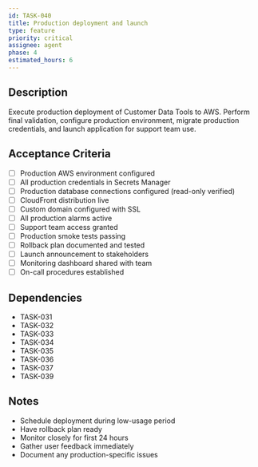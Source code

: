 ```yaml
---
id: TASK-040
title: Production deployment and launch
type: feature
priority: critical
assignee: agent
phase: 4
estimated_hours: 6
---
```


## Description
Execute production deployment of Customer Data Tools to AWS. Perform final validation, configure production environment, migrate production credentials, and launch application for support team use.

## Acceptance Criteria
- [ ] Production AWS environment configured
- [ ] All production credentials in Secrets Manager
- [ ] Production database connections configured (read-only verified)
- [ ] CloudFront distribution live
- [ ] Custom domain configured with SSL
- [ ] All production alarms active
- [ ] Support team access granted
- [ ] Production smoke tests passing
- [ ] Rollback plan documented and tested
- [ ] Launch announcement to stakeholders
- [ ] Monitoring dashboard shared with team
- [ ] On-call procedures established

## Dependencies
- TASK-031
- TASK-032
- TASK-033
- TASK-034
- TASK-035
- TASK-036
- TASK-037
- TASK-039

## Notes
- Schedule deployment during low-usage period
- Have rollback plan ready
- Monitor closely for first 24 hours
- Gather user feedback immediately
- Document any production-specific issues
